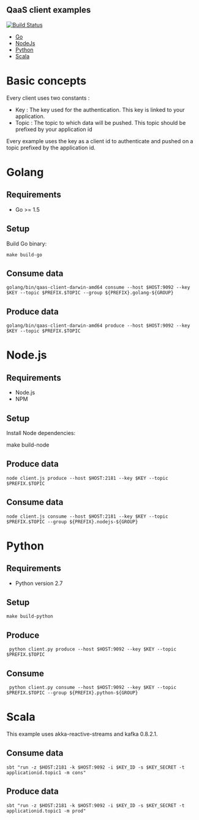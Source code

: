 ## QaaS client examples

[![Build Status](https://travis-ci.org/runabove/queue-examples.svg?branch=master)](https://travis-ci.org/runabove/queue-examples)

* [Go](golang)
* [NodeJs](nodejs)
* [Python](python)
* [Scala](scala_kafka_0.8.2)

# Basic concepts

Every client uses two constants :

- Key   : The key used for the authentication. This key is linked to your application.
- Topic : The topic to which data will be pushed. This topic should be prefixed
    by your application id

Every example uses the key as a client id to authenticate and pushed on a topic prefixed by the application id.

# Golang

## Requirements

* Go >= 1.5

## Setup

Build Go binary:

    make build-go

## Consume data

    golang/bin/qaas-client-darwin-amd64 consume --host $HOST:9092 --key $KEY --topic $PREFIX.$TOPIC --group ${PREFIX}.golang-${GROUP}

## Produce data

    golang/bin/qaas-client-darwin-amd64 produce --host $HOST:9092 --key $KEY --topic $PREFIX.$TOPIC

# Node.js

## Requirements

* Node.js
* NPM

## Setup

Install Node dependencies:

  make build-node

## Produce data

    node client.js produce --host $HOST:2181 --key $KEY --topic $PREFIX.$TOPIC

## Consume data

    node client.js consume --host $HOST:2181 --key $KEY --topic $PREFIX.$TOPIC --group ${PREFIX}.nodejs-${GROUP}

# Python

## Requirements

* Python version 2.7

## Setup

    make build-python

## Produce

~~~
 python client.py produce --host $HOST:9092 --key $KEY --topic $PREFIX.$TOPIC
~~~

## Consume

~~~
 python client.py consume --host $HOST:9092 --key $KEY --topic $PREFIX.$TOPIC --group ${PREFIX}.python-${GROUP}
 ~~~

# Scala

This example uses akka-reactive-streams and kafka 0.8.2.1.

## Consume data

    sbt "run -z $HOST:2181 -k $HOST:9092 -i $KEY_ID -s $KEY_SECRET -t applicationid.topic1 -m cons"

## Produce data

    sbt "run -z $HOST:2181 -k $HOST:9092 -i $KEY_ID -s $KEY_SECRET -t applicationid.topic1 -m prod"
